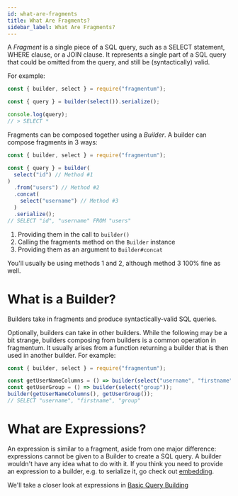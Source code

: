 ```yaml
---
id: what-are-fragments
title: What Are Fragments?
sidebar_label: What Are Fragments?
---
```


A _Fragment_ is a single piece of a SQL query, such as a SELECT statement, WHERE clause, or a JOIN clause.
It represents a single part of a SQL query that could be omitted from the query, and still be (syntactically) valid.

For example:

```js
const { builder, select } = require("fragmentum");

const { query } = builder(select()).serialize();

console.log(query);
// > SELECT *
```

Fragments can be composed together using a _Builder_. A builder can compose fragments in 3 ways:

```js
const { builder, select } = require("fragmentum");

const { query } = builder(
  select("id") // Method #1
)
  .from("users") // Method #2
  .concat(
    select("username") // Method #3
  )
  .serialize();
// SELECT "id", "username" FROM "users"
```

1.  Providing them in the call to `builder()`
2.  Calling the fragments method on the `Builder` instance
3.  Providing them as an argument to `Builder#concat`

You'll usually be using methods 1 and 2, although method 3 100% fine as well.

# What is a Builder?

Builders take in fragments and produce syntactically-valid SQL queries.

Optionally, builders can take in other builders. While the following may be a bit strange, builders composing from builders
is a common operation in fragmentum. It usually arises from a function returning a builder that is then used in another builder.
For example:

```js
const { builder, select } = require("fragmentum");

const getUserNameColumns = () => builder(select("username", "firstname"));
const getUserGroup = () => builder(select("group"));
builder(getUserNameColumns(), getUserGroup());
// SELECT "username", "firstname", "group"
```

# What are Expressions?

An expression is similar to a fragment, aside from one major difference: expressions cannot be given to a Builder to
create a SQL query. A builder wouldn't have any idea what to do with it. If you think you need to provide an expression to
a builder, e.g. to serialize it, go check out [embedding](embedding.md).

We'll take a closer look at expressions in [Basic Query Building](select-statements.md)
